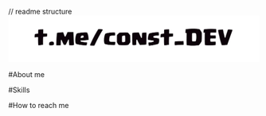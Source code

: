 // readme structure
[![ReachMe](https://github.com/igitlog/igitlog/blob/main/assets/reachMe.png)](https://t.me/const_DEV)

#About me

#Skills

#How to reach me 


